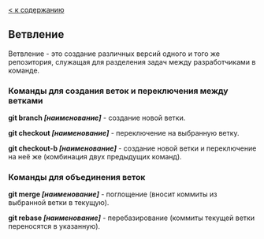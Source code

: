 [< к содержанию](./readme.md)

## Ветвление

Ветвление - это создание различных версий одного и того же репозитория, служащая для разделения задач между разработчиками в команде. 

### Команды для создания веток и переключения между ветками

**git branch *[наименование]*** - создание новой ветки.

**git checkout *[наименование]*** - переключение на выбранную ветку. 

**git checkout-b *[наименование]*** - создание новой ветки и переключение на неё же (комбинация двух предыдущих команд). 

### Команды для объединения веток

**git merge *[наименование]*** - поглощение (вносит коммиты из выбранной ветки в текущую). 

**git rebase *[наименование]*** - перебазирование (коммиты текущей ветки переносятся в указанную). 
